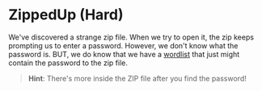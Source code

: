 # ZippedUp (Hard)

We've discovered a strange zip file. When we try to open it, the zip keeps prompting us to enter a password. However, we don't know what the password is. BUT, we do know that we have a [wordlist](./wordlist.txt) that just might contain the password to the zip file.

> **Hint**: There's more inside the ZIP file after you find the password!
